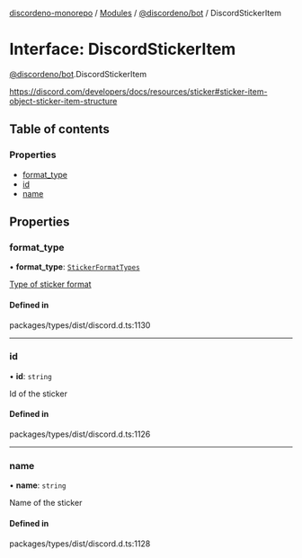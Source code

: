 [discordeno-monorepo](../README.md) / [Modules](../modules.md) / [@discordeno/bot](../modules/discordeno_bot.md) / DiscordStickerItem

# Interface: DiscordStickerItem

[@discordeno/bot](../modules/discordeno_bot.md).DiscordStickerItem

https://discord.com/developers/docs/resources/sticker#sticker-item-object-sticker-item-structure

## Table of contents

### Properties

- [format_type](discordeno_bot.DiscordStickerItem.md#format_type)
- [id](discordeno_bot.DiscordStickerItem.md#id)
- [name](discordeno_bot.DiscordStickerItem.md#name)

## Properties

### format_type

• **format_type**: [`StickerFormatTypes`](../enums/discordeno_bot.StickerFormatTypes.md)

[Type of sticker format](https://discord.com/developers/docs/resources/sticker#sticker-object-sticker-format-types)

#### Defined in

packages/types/dist/discord.d.ts:1130

---

### id

• **id**: `string`

Id of the sticker

#### Defined in

packages/types/dist/discord.d.ts:1126

---

### name

• **name**: `string`

Name of the sticker

#### Defined in

packages/types/dist/discord.d.ts:1128
